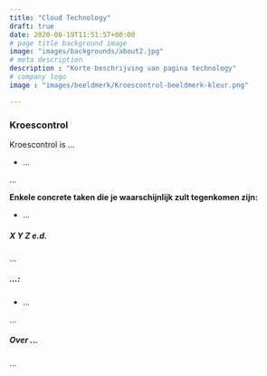 ```yaml
---
title: "Cloud Technology"
draft: true
date: 2020-08-19T11:51:57+00:00
# page title background image
image: "images/backgrounds/about2.jpg"
# meta description
description : "Korte beschrijving van pagina technology"
# company logo
image : "images/beeldmerk/Kroescontrol-beeldmerk-kleur.png"

---
```


### Kroescontrol
Kroescontrol is ...

* ...


...

**Enkele concrete taken die je waarschijnlijk zult tegenkomen zijn:**

* ...

##### X Y Z  e.d.

...

##### ...:

* ...


...

##### Over ...

...

